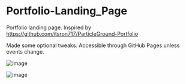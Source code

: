 # Portfolio-Landing_Page
Portfolio landing page. Inspired by https://github.com/itsron717/ParticleGround-Portfolio

Made some optional tweaks. Accessible through GitHub Pages unless events change.

![image](https://user-images.githubusercontent.com/36814754/119276440-291afd80-bc12-11eb-94e0-b847afb4241d.png)

![image](https://photos.app.goo.gl/jr3EZfiD55syg5668) 
